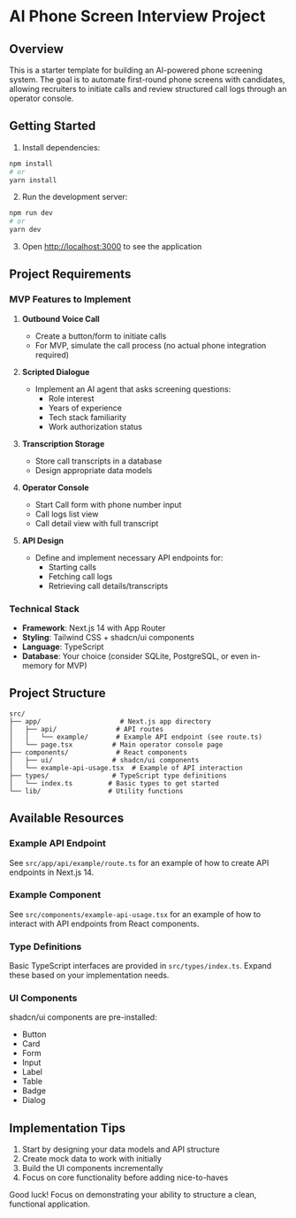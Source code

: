 # AI Phone Screen Interview Project

## Overview

This is a starter template for building an AI-powered phone screening system. The goal is to automate first-round phone screens with candidates, allowing recruiters to initiate calls and review structured call logs through an operator console.

## Getting Started

1. Install dependencies:
```bash
npm install
# or
yarn install
```

2. Run the development server:
```bash
npm run dev
# or
yarn dev
```

3. Open [http://localhost:3000](http://localhost:3000) to see the application

## Project Requirements

### MVP Features to Implement

1. **Outbound Voice Call**
   - Create a button/form to initiate calls
   - For MVP, simulate the call process (no actual phone integration required)

2. **Scripted Dialogue**
   - Implement an AI agent that asks screening questions:
     - Role interest
     - Years of experience
     - Tech stack familiarity
     - Work authorization status

3. **Transcription Storage**
   - Store call transcripts in a database
   - Design appropriate data models

4. **Operator Console**
   - Start Call form with phone number input
   - Call logs list view
   - Call detail view with full transcript

5. **API Design**
   - Define and implement necessary API endpoints for:
     - Starting calls
     - Fetching call logs
     - Retrieving call details/transcripts

### Technical Stack

- **Framework**: Next.js 14 with App Router
- **Styling**: Tailwind CSS + shadcn/ui components
- **Language**: TypeScript
- **Database**: Your choice (consider SQLite, PostgreSQL, or even in-memory for MVP)

## Project Structure

```
src/
├── app/                    # Next.js app directory
│   ├── api/               # API routes
│   │   └── example/       # Example API endpoint (see route.ts)
│   └── page.tsx          # Main operator console page
├── components/            # React components
│   ├── ui/               # shadcn/ui components
│   └── example-api-usage.tsx  # Example of API interaction
├── types/                # TypeScript type definitions
│   └── index.ts         # Basic types to get started
└── lib/                 # Utility functions
```

## Available Resources

### Example API Endpoint
See `src/app/api/example/route.ts` for an example of how to create API endpoints in Next.js 14.

### Example Component
See `src/components/example-api-usage.tsx` for an example of how to interact with API endpoints from React components.

### Type Definitions
Basic TypeScript interfaces are provided in `src/types/index.ts`. Expand these based on your implementation needs.

### UI Components
shadcn/ui components are pre-installed:
- Button
- Card
- Form
- Input
- Label
- Table
- Badge
- Dialog

## Implementation Tips

1. Start by designing your data models and API structure
2. Create mock data to work with initially
3. Build the UI components incrementally
4. Focus on core functionality before adding nice-to-haves

Good luck! Focus on demonstrating your ability to structure a clean, functional application.
